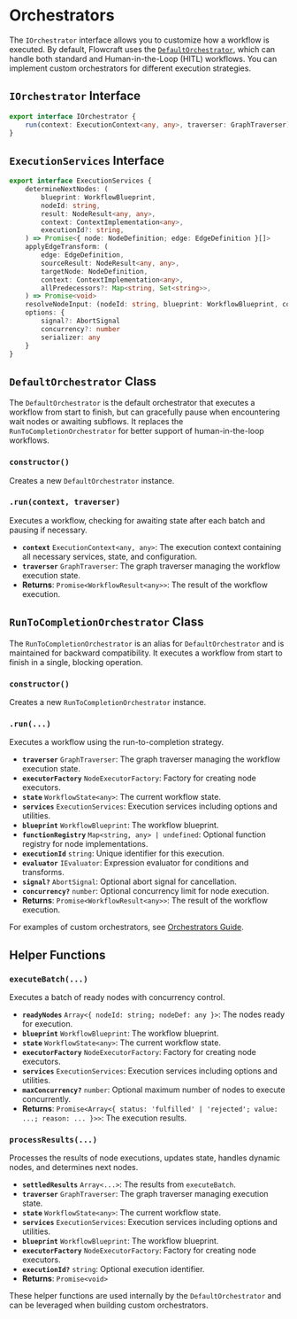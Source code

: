 # Orchestrators

The `IOrchestrator` interface allows you to customize how a workflow is executed. By default, Flowcraft uses the [`DefaultOrchestrator`](/api/orchestrators#defaultorchestrator-class), which can handle both standard and Human-in-the-Loop (HITL) workflows. You can implement custom orchestrators for different execution strategies.

## `IOrchestrator` Interface

```typescript
export interface IOrchestrator {
	run(context: ExecutionContext<any, any>, traverser: GraphTraverser): Promise<WorkflowResult<any>>
}
```

## `ExecutionServices` Interface

```typescript
export interface ExecutionServices {
	determineNextNodes: (
		blueprint: WorkflowBlueprint,
		nodeId: string,
		result: NodeResult<any, any>,
		context: ContextImplementation<any>,
		executionId?: string,
	) => Promise<{ node: NodeDefinition; edge: EdgeDefinition }[]>
	applyEdgeTransform: (
		edge: EdgeDefinition,
		sourceResult: NodeResult<any, any>,
		targetNode: NodeDefinition,
		context: ContextImplementation<any>,
		allPredecessors?: Map<string, Set<string>>,
	) => Promise<void>
	resolveNodeInput: (nodeId: string, blueprint: WorkflowBlueprint, context: any) => Promise<any>
	options: {
		signal?: AbortSignal
		concurrency?: number
		serializer: any
	}
}
```

## `DefaultOrchestrator` Class

The `DefaultOrchestrator` is the default orchestrator that executes a workflow from start to finish, but can gracefully pause when encountering wait nodes or awaiting subflows. It replaces the `RunToCompletionOrchestrator` for better support of human-in-the-loop workflows.

### `constructor()`

Creates a new `DefaultOrchestrator` instance.

### `.run(context, traverser)`

Executes a workflow, checking for awaiting state after each batch and pausing if necessary.

- **`context`** `ExecutionContext<any, any>`: The execution context containing all necessary services, state, and configuration.
- **`traverser`** `GraphTraverser`: The graph traverser managing the workflow execution state.
- **Returns**: `Promise<WorkflowResult<any>>`: The result of the workflow execution.

## `RunToCompletionOrchestrator` Class

The `RunToCompletionOrchestrator` is an alias for `DefaultOrchestrator` and is maintained for backward compatibility. It executes a workflow from start to finish in a single, blocking operation.

### `constructor()`

Creates a new `RunToCompletionOrchestrator` instance.

### `.run(...)`

Executes a workflow using the run-to-completion strategy.

- **`traverser`** `GraphTraverser`: The graph traverser managing the workflow execution state.
- **`executorFactory`** `NodeExecutorFactory`: Factory for creating node executors.
- **`state`** `WorkflowState<any>`: The current workflow state.
- **`services`** `ExecutionServices`: Execution services including options and utilities.
- **`blueprint`** `WorkflowBlueprint`: The workflow blueprint.
- **`functionRegistry`** `Map<string, any> | undefined`: Optional function registry for node implementations.
- **`executionId`** `string`: Unique identifier for this execution.
- **`evaluator`** `IEvaluator`: Expression evaluator for conditions and transforms.
- **`signal?`** `AbortSignal`: Optional abort signal for cancellation.
- **`concurrency?`** `number`: Optional concurrency limit for node execution.
- **Returns**: `Promise<WorkflowResult<any>>`: The result of the workflow execution.

For examples of custom orchestrators, see [Orchestrators Guide](/guide/orchestrators).

## Helper Functions

### `executeBatch(...)`

Executes a batch of ready nodes with concurrency control.

- **`readyNodes`** `Array<{ nodeId: string; nodeDef: any }>`: The nodes ready for execution.
- **`blueprint`** `WorkflowBlueprint`: The workflow blueprint.
- **`state`** `WorkflowState<any>`: The current workflow state.
- **`executorFactory`** `NodeExecutorFactory`: Factory for creating node executors.
- **`services`** `ExecutionServices`: Execution services including options and utilities.
- **`maxConcurrency?`** `number`: Optional maximum number of nodes to execute concurrently.
- **Returns**: `Promise<Array<{ status: 'fulfilled' | 'rejected'; value: ...; reason: ... }>>`: The execution results.

### `processResults(...)`

Processes the results of node executions, updates state, handles dynamic nodes, and determines next nodes.

- **`settledResults`** `Array<...>`: The results from `executeBatch`.
- **`traverser`** `GraphTraverser`: The graph traverser managing execution state.
- **`state`** `WorkflowState<any>`: The current workflow state.
- **`services`** `ExecutionServices`: Execution services including options and utilities.
- **`blueprint`** `WorkflowBlueprint`: The workflow blueprint.
- **`executorFactory`** `NodeExecutorFactory`: Factory for creating node executors.
- **`executionId?`** `string`: Optional execution identifier.
- **Returns**: `Promise<void>`

These helper functions are used internally by the `DefaultOrchestrator` and can be leveraged when building custom orchestrators.
